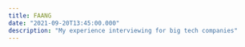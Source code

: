 ```yaml
---
title: FAANG 
date: "2021-09-20T13:45:00.000"
description: "My experience interviewing for big tech companies"
---
```



